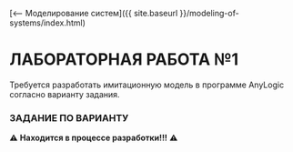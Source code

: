 [⟵ Моделирование систем]({{ site.baseurl }}/modeling-of-systems/index.html)

# **ЛАБОРАТОРНАЯ РАБОТА №1**

Требуется разработать имитационную модель в программе AnyLogic согласно варианту задания.

### **ЗАДАНИЕ ПО ВАРИАНТУ**

⚠️ **Находится в процессе разработки!!!** ⚠️
